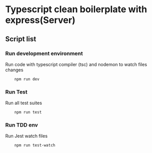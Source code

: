 # Typescript clean boilerplate with express(Server)

## Script list

### Run development environment

Run code with typescript compiler (tsc) and nodemon to watch files changes
```
    npm run dev 
``` 

### Run Test 
Run all test suites
```
    npm run test
```

### Run TDD env
Run Jest watch files
```
    npm run test-watch
``` 